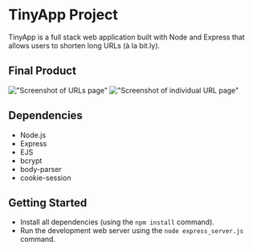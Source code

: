 # TinyApp Project

TinyApp is a full stack web application built with Node and Express that allows users to shorten long URLs (à la bit.ly).

## Final Product

!["Screenshot of URLs page"](#)
!["Screenshot of individual URL page"](#)

## Dependencies

- Node.js
- Express
- EJS
- bcrypt
- body-parser
- cookie-session

## Getting Started

- Install all dependencies (using the `npm install` command).
- Run the development web server using the `node express_server.js` command.